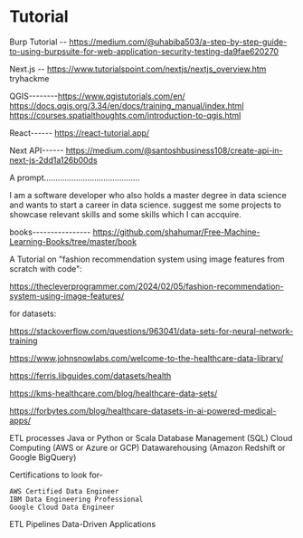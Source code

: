 # Tutorial


Burp Tutorial -- https://medium.com/@uhabiba503/a-step-by-step-guide-to-using-burpsuite-for-web-application-security-testing-da9fae620270

Next.js -- https://www.tutorialspoint.com/nextjs/nextjs_overview.htm
tryhackme

QGIS--------https://www.qgistutorials.com/en/
            https://docs.qgis.org/3.34/en/docs/training_manual/index.html
            https://courses.spatialthoughts.com/introduction-to-qgis.html

React------  https://react-tutorial.app/


Next API------  https://medium.com/@santoshbusiness108/create-api-in-next-js-2dd1a126b00ds




A prompt..........................................


I am a software developer who also holds a master degree in data science and wants to start a career in data science. suggest me some projects to showcase relevant skills and some skills which I can accquire.


books----------------
https://github.com/shahumar/Free-Machine-Learning-Books/tree/master/book

A Tutorial on "fashion recommendation system using image features from scratch with code":

https://thecleverprogrammer.com/2024/02/05/fashion-recommendation-system-using-image-features/


for datasets:

https://stackoverflow.com/questions/963041/data-sets-for-neural-network-training



https://www.johnsnowlabs.com/welcome-to-the-healthcare-data-library/


https://ferris.libguides.com/datasets/health


https://kms-healthcare.com/blog/healthcare-data-sets/

https://forbytes.com/blog/healthcare-datasets-in-ai-powered-medical-apps/



ETL processes
Java or Python or Scala
Database Management (SQL)
Cloud Computing (AWS or Azure or GCP)
Datawarehousing (Amazon Redshift or Google BigQuery)


Certifications to look for-
	
	AWS Certified Data Engineer
	IBM Data Engineering Professional
	Google Cloud Data Engineer
	
	
ETL Pipelines
Data-Driven Applications

